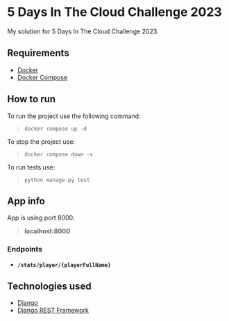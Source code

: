# 5 Days In The Cloud Challenge 2023
My solution for 5 Days In The Cloud Challenge 2023.

## Requirements
- [Docker](https://www.docker.com/)
- [Docker Compose](https://docs.docker.com/compose/)

## How to run
To run the project use the following command:
> `docker compose up -d`

To stop the project use:
> `docker compose down -v`

To run tests use:
> `python manage.py test`


## App info

App is using port 8000.
> **localhost:8000**

### Endpoints
- **`/stats/player/{playerFullName}`**

## Technologies used
- [Django](https://www.djangoproject.com/)
- [Django REST Framework](https://www.django-rest-framework.org/)
